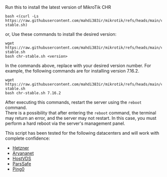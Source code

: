Run this to install the latest version of MikroTik CHR
```
bash <(curl -Ls https://raw.githubusercontent.com/mahdi383ir/mikrotik/refs/heads/main/chr-stable.sh)
```
or, Use these commands to install the desired version:
```
wget https://raw.githubusercontent.com/mahdi383ir/mikrotik/refs/heads/main/chr-stable.sh
bash chr-stable.sh <version>
```
In the commands above, replace <version> with your desired version number. For example, the following commands are for installing version 7.16.2.
```
wget https://raw.githubusercontent.com/mahdi383ir/mikrotik/refs/heads/main/chr-stable.sh
bash chr-stable.sh 7.16.2
```
After executing this commands, restart the server using the `reboot` command.  
There is a possibility that after entering the `reboot` command, the terminal may return an error, and the server may not restart. In this case, you must perform a hard reboot via the server's management panel.

This script has been tested for the following datacenters and will work with complete confidence:
- [Hetzner](https://www.hetzner.com)
- [Aryananet](https://my.aryananet.com)
- [HostVDS](https://hostvds.com)
- [ParsSafe](https://parssafe.com)
- [Ping0](https://ping0.network)
